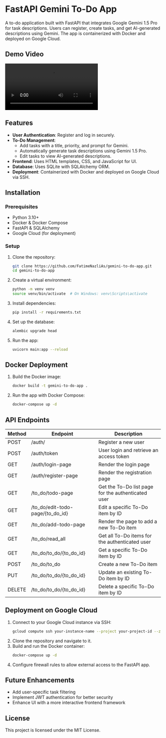 # FastAPI Gemini To-Do App

A to-do application built with FastAPI that integrates Google Gemini 1.5 Pro for task descriptions. Users can register, create tasks, and get AI-generated descriptions using Gemini. The app is containerized with Docker and deployed on Google Cloud.

## Demo Video

![Watch the demo video](./videos/gemini-to-do-app-introduction-video.mp4)

## Features

- **User Authentication**: Register and log in securely.
- **To-Do Management**:
  - Add tasks with a title, priority, and prompt for Gemini.
  - Automatically generate task descriptions using Gemini 1.5 Pro.
  - Edit tasks to view AI-generated descriptions.
- **Frontend**: Uses HTML templates, CSS, and JavaScript for UI.
- **Database**: Uses SQLite with SQLAlchemy ORM.
- **Deployment**: Containerized with Docker and deployed on Google Cloud via SSH.

## Installation

### Prerequisites
- Python 3.10+
- Docker & Docker Compose
- FastAPI & SQLAlchemy
- Google Cloud (for deployment)

### Setup
1. Clone the repository:
   ```sh
   git clone https://github.com/FatimeNazliAs/gemini-to-do-app.git
   cd gemini-to-do-app
   ```
2. Create a virtual environment:
   ```sh
   python -m venv venv
   source venv/bin/activate  # On Windows: venv\Scripts\activate
   ```
3. Install dependencies:
   ```sh
   pip install -r requirements.txt
   ```
4. Set up the database:
   ```sh
   alembic upgrade head
   ```
5. Run the app:
   ```sh
   uvicorn main:app --reload
   ```

## Docker Deployment

1. Build the Docker image:
   ```sh
   docker build -t gemini-to-do-app .
   ```
2. Run the app with Docker Compose:
   ```sh
   docker-compose up -d
   ```

## API Endpoints

| Method | Endpoint               | Description                                     |
|--------|------------------------|-------------------------------------------------|
| POST   | /auth/                  | Register a new user                            |
| POST   | /auth/token             | User login and retrieve an access token        |
| GET    | /auth/login-page        | Render the login page                          |
| GET    | /auth/register-page     | Render the registration page                   |
| GET    | /to_do/todo-page        | Get the To-Do list page for the authenticated user |
| GET    | /to_do/edit-todo-page/{to_do_id} | Edit a specific To-Do item by ID      |
| GET    | /to_do/add-todo-page    | Render the page to add a new To-Do item        |
| GET    | /to_do/read_all         | Get all To-Do items for the authenticated user |
| GET    | /to_do/to_do/{to_do_id} | Get a specific To-Do item by ID                |
| POST   | /to_do/to_do            | Create a new To-Do item                        |
| PUT    | /to_do/to_do/{to_do_id} | Update an existing To-Do item by ID            |
| DELETE | /to_do/to_do/{to_do_id} | Delete a specific To-Do item by ID             |


## Deployment on Google Cloud

1. Connect to your Google Cloud instance via SSH:
   ```sh
   gcloud compute ssh your-instance-name --project your-project-id --zone your-zone
   ```
2. Clone the repository and navigate to it.
3. Build and run the Docker container:
   ```sh
   docker-compose up -d
   ```
4. Configure firewall rules to allow external access to the FastAPI app.

## Future Enhancements
- Add user-specific task filtering
- Implement JWT authentication for better security
- Enhance UI with a more interactive frontend framework

## License
This project is licensed under the MIT License.


